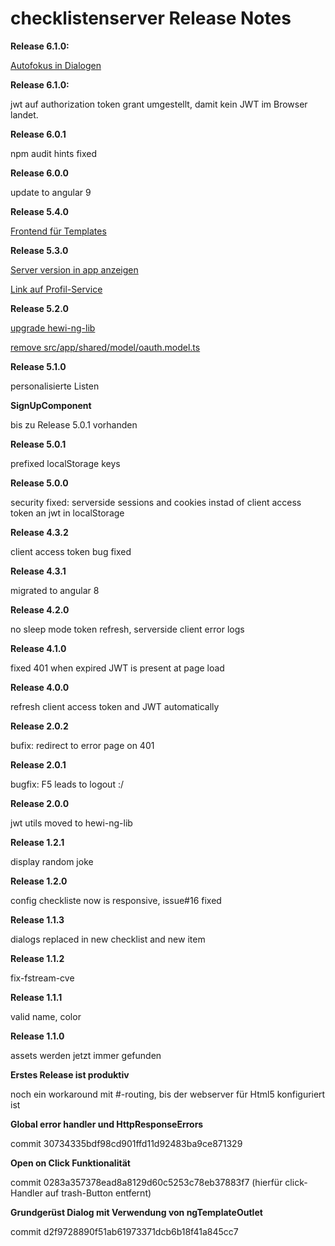 # checklistenserver Release Notes

__Release 6.1.0:__

[Autofokus in Dialogen](https://github.com/heike2718/checklistenapp/issues/41)

__Release 6.1.0:__

jwt auf authorization token grant umgestellt, damit kein JWT im Browser landet.

__Release 6.0.1__

npm audit hints fixed

__Release 6.0.0__

update to angular 9

__Release 5.4.0__

[Frontend für Templates](https://github.com/heike2718/checklistenapp/issues/31)

__Release 5.3.0__

[Server version in app anzeigen](https://github.com/heike2718/checklistenapp/issues/17)

[Link auf Profil-Service](https://github.com/heike2718/checklistenapp/issues/28)

__Release 5.2.0__

[upgrade hewi-ng-lib](https://github.com/heike2718/checklistenapp/issues/21)

[remove src/app/shared/model/oauth.model.ts](https://github.com/heike2718/checklistenapp/issues/22)

__Release 5.1.0__

personalisierte Listen

__SignUpComponent__

bis zu Release 5.0.1 vorhanden

__Release 5.0.1__

prefixed localStorage keys

__Release 5.0.0__

security fixed: serverside sessions and cookies instad of client access token an jwt in localStorage

__Release 4.3.2__

client access token bug fixed

__Release 4.3.1__

migrated to angular 8

__Release 4.2.0__

no sleep mode token refresh, serverside client error logs

__Release 4.1.0__

fixed 401 when expired JWT is present at page load

__Release 4.0.0__

refresh client access token and JWT automatically

 __Release 2.0.2__

 bufix: redirect to error page on 401

 __Release 2.0.1__

 bugfix: F5 leads to logout :/

__Release 2.0.0__

jwt utils moved to hewi-ng-lib

__Release 1.2.1__

display random joke

__Release 1.2.0__

config checkliste now is responsive, issue#16 fixed

__Release 1.1.3__

dialogs replaced in new checklist and new item

__Release 1.1.2__

fix-fstream-cve

__Release 1.1.1__

valid name, color

__Release 1.1.0__

assets werden jetzt immer gefunden

__Erstes Release ist produktiv__

noch ein workaround mit #-routing, bis der webserver für Html5 konfiguriert ist

__Global error handler und HttpResponseErrors__

commit 30734335bdf98cd901ffd11d92483ba9ce871329

__Open on Click Funktionalität__

commit 0283a357378ead8a8129d60c5253c78eb37883f7 (hierfür click-Handler auf trash-Button entfernt)

__Grundgerüst Dialog mit Verwendung von ngTemplateOutlet__

commit d2f9728890f51ab61973371dcb6b18f41a845cc7


